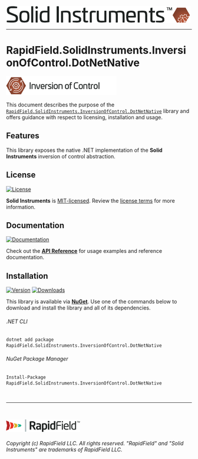 <!--
Copyright (c) RapidField LLC. Licensed under the MIT License. See LICENSE.txt in the project root for license information.
-->

[![Solid Instruments logo](../../SolidInstruments.Logo.Color.Transparent.500w.png)](../../README.md)
- - -

# RapidField.SolidInstruments.InversionOfControl.DotNetNative

![Inversion of Control](../RapidField.SolidInstruments.InversionOfControl/Label.InversionOfControl.300w.png)

This document describes the purpose of the [`RapidField.SolidInstruments.InversionOfControl.DotNetNative`]() library and offers guidance with respect to licensing, installation and usage.

## Features

This library exposes the native .NET implementation of the **Solid Instruments** inversion of control abstraction.

## License

[![License](https://img.shields.io/github/license/rapidfield/solid-instruments?style=flat&color=lightseagreen&label=license&logo=open-access&logoColor=lightgrey)](../../LICENSE.txt)

**Solid Instruments** is [MIT-licensed](https://en.wikipedia.org/wiki/MIT_License). Review the [license terms](../../LICENSE.txt) for more information.

## Documentation

[![Documentation](https://img.shields.io/badge/documentation-website-tan?style=flat&logo=buffer&logoColor=lightgrey)](https://www.solidinstruments.com/api/RapidField.SolidInstruments.InversionOfControl.DotNetNative.html)

Check out the [**API Reference**](https://www.solidinstruments.com/api/RapidField.SolidInstruments.InversionOfControl.DotNetNative.html) for usage examples and reference documentation.

## Installation

[![Version](https://img.shields.io/nuget/vpre/RapidField.SolidInstruments.InversionOfControl.DotNetNative?style=flat&color=blue&label=version&logo=nuget&logoColor=lightgrey)](https://www.nuget.org/packages/RapidField.SolidInstruments.InversionOfControl.DotNetNative)
[![Downloads](https://img.shields.io/nuget/dt/RapidField.SolidInstruments.InversionOfControl.DotNetNative?style=flat&color=blue&logo=nuget&logoColor=lightgrey)](https://www.nuget.org/packages/RapidField.SolidInstruments.InversionOfControl.DotNetNative)

This library is available via [**NuGet**](https://docs.microsoft.com/en-us/nuget/quickstart/install-and-use-a-package-in-visual-studio). Use one of the commands below to download and install the library and all of its dependencies.

###### .NET CLI

```shell
dotnet add package RapidField.SolidInstruments.InversionOfControl.DotNetNative
```

###### NuGet Package Manager

```shell
Install-Package RapidField.SolidInstruments.InversionOfControl.DotNetNative
```

<br />

- - -

<br />

[![RapidField logo](../../RapidField.Logo.Color.Black.Transparent.200w.png)](https://www.rapidfield.com)

###### Copyright (c) RapidField LLC. All rights reserved. "RapidField" and "Solid Instruments" are trademarks of RapidField LLC.